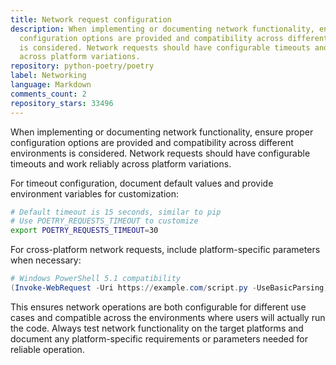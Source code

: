 ```yaml
---
title: Network request configuration
description: When implementing or documenting network functionality, ensure proper
  configuration options are provided and compatibility across different environments
  is considered. Network requests should have configurable timeouts and work reliably
  across platform variations.
repository: python-poetry/poetry
label: Networking
language: Markdown
comments_count: 2
repository_stars: 33496
---
```


When implementing or documenting network functionality, ensure proper configuration options are provided and compatibility across different environments is considered. Network requests should have configurable timeouts and work reliably across platform variations.

For timeout configuration, document default values and provide environment variables for customization:
```bash
# Default timeout is 15 seconds, similar to pip
# Use POETRY_REQUESTS_TIMEOUT to customize
export POETRY_REQUESTS_TIMEOUT=30
```

For cross-platform network requests, include platform-specific parameters when necessary:
```powershell
# Windows PowerShell 5.1 compatibility
(Invoke-WebRequest -Uri https://example.com/script.py -UseBasicParsing).Content | python
```

This ensures network operations are both configurable for different use cases and compatible across the environments where users will actually run the code. Always test network functionality on the target platforms and document any platform-specific requirements or parameters needed for reliable operation.